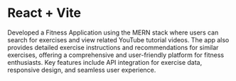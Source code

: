 # React + Vite
Developed a Fitness Application using the MERN stack where users can search for exercises and view related YouTube tutorial videos. 
The app also provides detailed exercise instructions and recommendations for similar exercises, offering a comprehensive and user-friendly platform for fitness enthusiasts. Key features include API integration for exercise data, responsive design, and seamless user experience.
